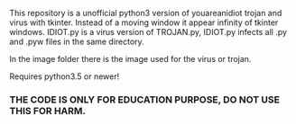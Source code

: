 This repository is a unofficial python3 version of youareanidiot trojan and virus with tkinter. Instead of a moving window it appear infinity of tkinter windows. IDIOT.py is a virus version of TROJAN.py, IDIOT.py infects all .py and .pyw files in the same directory.

In the image folder there is the image used for the virus or trojan.

Requires python3.5 or newer!

### THE CODE IS ONLY FOR EDUCATION PURPOSE, DO NOT USE THIS FOR HARM.
